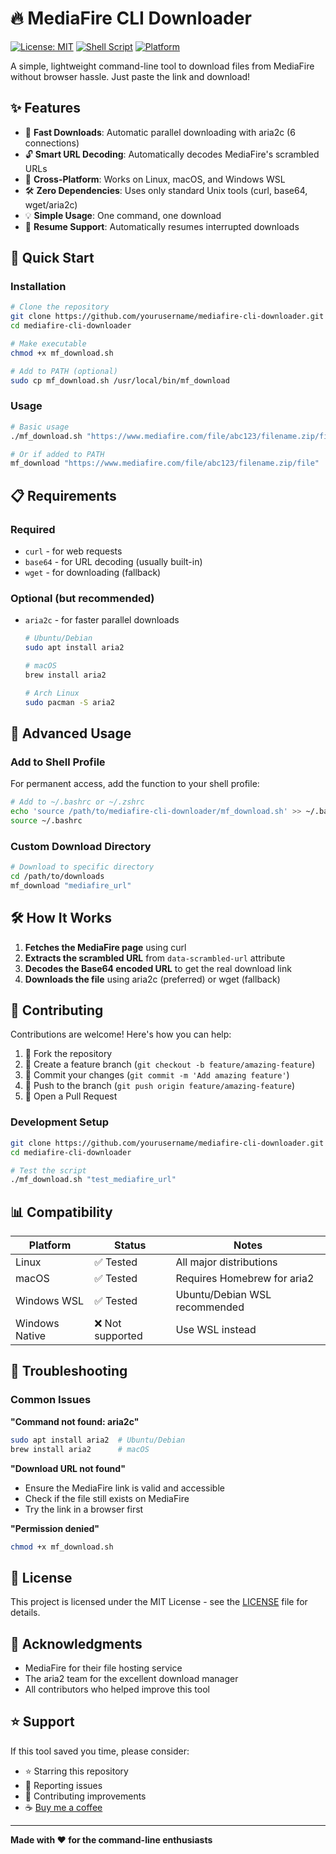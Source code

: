 # 🔥 MediaFire CLI Downloader

[![License: MIT](https://img.shields.io/badge/License-MIT-yellow.svg)](https://opensource.org/licenses/MIT)
[![Shell Script](https://badges.frapsoft.com/bash/v1/bash.png?v=103)](https://github.com/ellerbrock/open-source-badges/)
[![Platform](https://img.shields.io/badge/platform-Linux%20%7C%20macOS%20%7C%20WSL-lightgrey)](https://github.com/yourusername/mediafire-cli-downloader)

A simple, lightweight command-line tool to download files from MediaFire without browser hassle. Just paste the link and download! 

## ✨ Features

- 🚀 **Fast Downloads**: Automatic parallel downloading with aria2c (6 connections)
- 🔓 **Smart URL Decoding**: Automatically decodes MediaFire's scrambled URLs
- 📱 **Cross-Platform**: Works on Linux, macOS, and Windows WSL
- 🛠 **Zero Dependencies**: Uses only standard Unix tools (curl, base64, wget/aria2c)
- 💡 **Simple Usage**: One command, one download
- 🔄 **Resume Support**: Automatically resumes interrupted downloads

## 🚀 Quick Start

### Installation

```bash
# Clone the repository
git clone https://github.com/yourusername/mediafire-cli-downloader.git
cd mediafire-cli-downloader

# Make executable
chmod +x mf_download.sh

# Add to PATH (optional)
sudo cp mf_download.sh /usr/local/bin/mf_download
```

### Usage

```bash
# Basic usage
./mf_download.sh "https://www.mediafire.com/file/abc123/filename.zip/file"

# Or if added to PATH
mf_download "https://www.mediafire.com/file/abc123/filename.zip/file"
```

## 📋 Requirements

### Required
- `curl` - for web requests
- `base64` - for URL decoding (usually built-in)
- `wget` - for downloading (fallback)

### Optional (but recommended)
- `aria2c` - for faster parallel downloads
  ```bash
  # Ubuntu/Debian
  sudo apt install aria2
  
  # macOS
  brew install aria2
  
  # Arch Linux
  sudo pacman -S aria2
  ```

## 🔧 Advanced Usage

### Add to Shell Profile

For permanent access, add the function to your shell profile:

```bash
# Add to ~/.bashrc or ~/.zshrc
echo 'source /path/to/mediafire-cli-downloader/mf_download.sh' >> ~/.bashrc
source ~/.bashrc
```

### Custom Download Directory

```bash
# Download to specific directory
cd /path/to/downloads
mf_download "mediafire_url"
```

## 🛠 How It Works

1. **Fetches the MediaFire page** using curl
2. **Extracts the scrambled URL** from `data-scrambled-url` attribute
3. **Decodes the Base64 encoded URL** to get the real download link
4. **Downloads the file** using aria2c (preferred) or wget (fallback)

## 🤝 Contributing

Contributions are welcome! Here's how you can help:

1. 🍴 Fork the repository
2. 🌟 Create a feature branch (`git checkout -b feature/amazing-feature`)
3. 📝 Commit your changes (`git commit -m 'Add amazing feature'`)
4. 🚀 Push to the branch (`git push origin feature/amazing-feature`)
5. 🎯 Open a Pull Request

### Development Setup

```bash
git clone https://github.com/yourusername/mediafire-cli-downloader.git
cd mediafire-cli-downloader

# Test the script
./mf_download.sh "test_mediafire_url"
```

## 📊 Compatibility

| Platform | Status | Notes |
|----------|--------|-------|
| Linux    | ✅ Tested | All major distributions |
| macOS    | ✅ Tested | Requires Homebrew for aria2 |
| Windows WSL | ✅ Tested | Ubuntu/Debian WSL recommended |
| Windows Native | ❌ Not supported | Use WSL instead |

## 🐛 Troubleshooting

### Common Issues

**"Command not found: aria2c"**
```bash
sudo apt install aria2  # Ubuntu/Debian
brew install aria2      # macOS
```

**"Download URL not found"**
- Ensure the MediaFire link is valid and accessible
- Check if the file still exists on MediaFire
- Try the link in a browser first

**"Permission denied"**
```bash
chmod +x mf_download.sh
```

## 📄 License

This project is licensed under the MIT License - see the [LICENSE](LICENSE) file for details.

## 🙏 Acknowledgments

- MediaFire for their file hosting service
- The aria2 team for the excellent download manager
- All contributors who helped improve this tool

## ⭐ Support

If this tool saved you time, please consider:
- ⭐ Starring this repository
- 🐛 Reporting issues
- 🤝 Contributing improvements
- ☕ [Buy me a coffee](https://buymeacoffee.com/yourusername)

---

**Made with ❤️ for the command-line enthusiasts**
